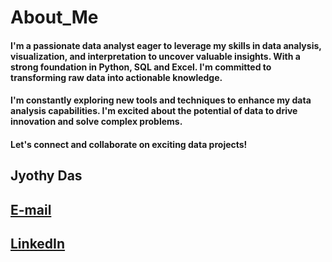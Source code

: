 # About_Me
#### I'm a passionate data analyst eager to leverage my skills in data analysis, visualization, and interpretation to uncover valuable insights. With a strong foundation in Python, SQL and Excel. I'm committed to transforming raw data into actionable knowledge.

#### I'm constantly exploring new tools and techniques to enhance my data analysis capabilities. I'm excited about the potential of data to drive innovation and solve complex problems.

#### Let's connect and collaborate on exciting data projects!
## Jyothy Das
## [E-mail](jyothydas11@gmail.com)
## [LinkedIn](https://www.linkedin.com/in/jyothy-das/)
